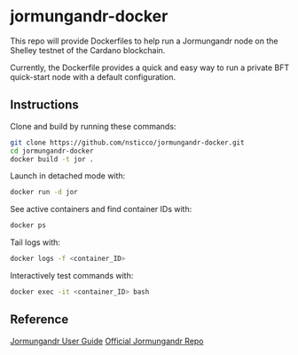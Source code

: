 # jormungandr-docker
This repo will provide Dockerfiles to help run a Jormungandr node on the Shelley testnet of the Cardano blockchain.

Currently, the Dockerfile provides a quick and easy way to run a private BFT quick-start node with a default configuration.

## Instructions
Clone and build by running these commands:
```bash
git clone https://github.com/nsticco/jormungandr-docker.git
cd jormungandr-docker
docker build -t jor .
```
Launch in detached mode with:
```bash
docker run -d jor
```
See active containers and find container IDs with:
```bash
docker ps
```
Tail logs with:
```bash
docker logs -f <container_ID>
```
Interactively test commands with:
```bash
docker exec -it <container_ID> bash
```

## Reference
[Jormungandr User Guide](https://input-output-hk.github.io/jormungandr/introduction.html)
[Official Jormungandr Repo](https://github.com/input-output-hk/jormungandr)
